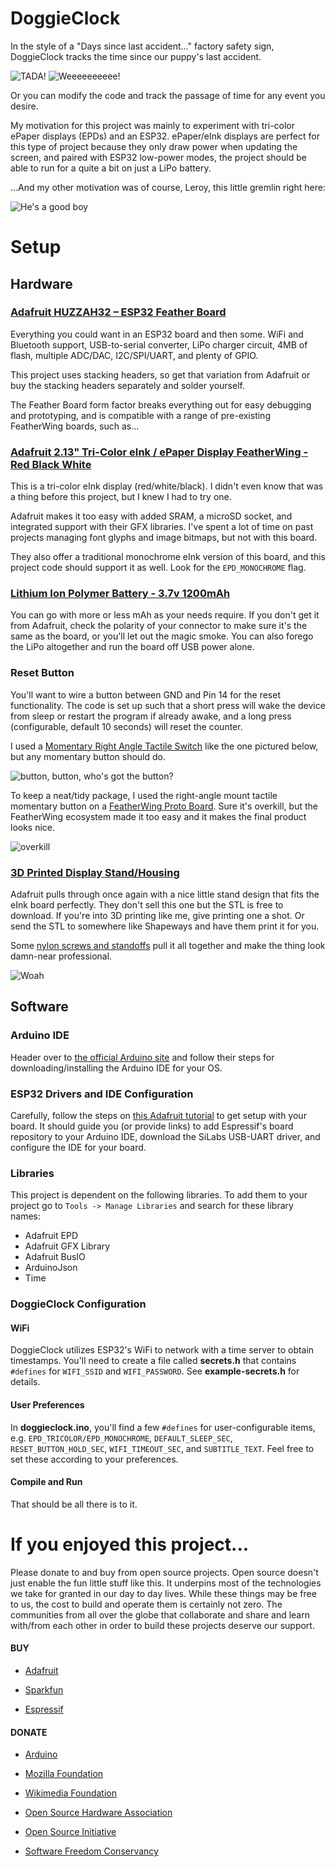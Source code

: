 # DoggieClock
In the style of a "Days since last accident..." factory safety sign, DoggieClock tracks the time since our puppy's last accident.

![TADA!](images/update.gif)
![Weeeeeeeeee!](images/rotate.gif)

Or you can modify the code and track the passage of time for any event you desire.

My motivation for this project was mainly to experiment with tri-color ePaper displays (EPDs) and an ESP32.  ePaper/eInk displays are perfect for this type of project because they only draw power when updating the screen, and paired with ESP32 low-power modes, the project should be able to run for a quite a bit on just a LiPo battery.

...And my other motivation was of course, Leroy, this little gremlin right here:

![He's a good boy](images/leroy.jpg)

# Setup

## Hardware

### [Adafruit HUZZAH32 – ESP32 Feather Board](https://www.adafruit.com/product/3405)
Everything you could want in an ESP32 board and then some.  WiFi and Bluetooth support, USB-to-serial converter, LiPo charger circuit, 4MB of flash, multiple ADC/DAC, I2C/SPI/UART, and plenty of GPIO.

This project uses stacking headers, so get that variation from Adafruit or buy the stacking headers separately and solder yourself.

The Feather Board form factor breaks everything out for easy debugging and prototyping, and is compatible with a range of pre-existing FeatherWing boards, such as...

### [Adafruit 2.13" Tri-Color eInk / ePaper Display FeatherWing - Red Black White](https://www.adafruit.com/product/4128)
This is a tri-color eInk display (red/white/black).  I didn't even know that was a thing before this project, but I knew I had to try one.

Adafruit makes it too easy with added SRAM, a microSD socket, and integrated support with their GFX libraries.  I've spent a lot of time on past projects managing font glyphs and image bitmaps, but not with this board.

They also offer a traditional monochrome eInk version of this board, and this project code should support it as well.  Look for the `EPD_MONOCHROME` flag.

### [Lithium Ion Polymer Battery - 3.7v 1200mAh](https://www.adafruit.com/product/258)
You can go with more or less mAh as your needs require.  If you don't get it from Adafruit, check the polarity of your connector to make sure it's the same as the board, or you'll let out the magic smoke.  You can also forego the LiPo altogether and run the board off USB power alone.

### Reset Button
You'll want to wire a button between GND and Pin 14 for the reset functionality.  The code is set up such that a short press will wake the device from sleep or restart the program if already awake, and a long press (configurable, default 10 seconds) will reset the counter.

I used a [Momentary Right Angle Tactile Switch](https://www.amazon.com/uxcell-Momentary-Tactile-Button-Switch/dp/B008420Z9W/ref=sr_1_4?dchild=1&keywords=tactile+momentary+switch+right+angle&qid=1594523931&sr=8-4) like the one pictured below, but any momentary button should do.

![button, button, who's got the button?](images/button.jpg)

To keep a neat/tidy package, I used the right-angle mount tactile momentary button on a [FeatherWing Proto Board](https://www.adafruit.com/product/2884).  Sure it's overkill, but the FeatherWing ecosystem made it too easy and it makes the final product looks nice.

![overkill](images/buttonboard.jpg)

### [3D Printed Display Stand/Housing](https://learn.adafruit.com/eink-featherwing-display-stand?embeds=allow)
Adafruit pulls through once again with a nice little stand design that fits the eInk board perfectly.  They don't sell this one but the STL is free to download.  If you're into 3D printing like me, give printing one a shot.  Or send the STL to somewhere like Shapeways and have them print it for you.

Some [nylon screws and standoffs](https://www.adafruit.com/product/3299) pull it all together and make the thing look damn-near professional.

![Woah](images/3d_printing_stand-eink-feather.gif)

## Software

### Arduino IDE
Header over to [the official Arduino site](https://www.arduino.cc/en/Main/Software) and follow their steps for downloading/installing the Arduino IDE for your OS.

### ESP32 Drivers and IDE Configuration
Carefully, follow the steps on [this Adafruit tutorial](https://learn.adafruit.com/adafruit-huzzah32-esp32-feather/using-with-arduino-ide) to get setup with your board.  It should guide you (or provide links) to add Espressif's board repository to your Arduino IDE, download the SiLabs USB-UART driver, and configure the IDE for your board.

### Libraries
This project is dependent on the following libraries.  To add them to your project go to `Tools -> Manage Libraries` and search for these library names:

* Adafruit EPD
* Adafruit GFX Library
* Adafruit BusIO
* ArduinoJson
* Time

### DoggieClock Configuration

#### WiFi
DoggieClock utilizes ESP32's WiFi to network with a time server to obtain timestamps.  You'll need to create a file called **secrets.h** that contains `#defines` for `WIFI_SSID` and `WIFI_PASSWORD`.  See **example-secrets.h** for details.

#### User Preferences
In **doggieclock.ino**, you'll find a few `#defines` for user-configurable items, e.g. `EPD_TRICOLOR/EPD_MONOCHROME`, `DEFAULT_SLEEP_SEC`, `RESET_BUTTON_HOLD_SEC`, `WIFI_TIMEOUT_SEC`, and `SUBTITLE_TEXT`.  Feel free to set these according to your preferences.

#### Compile and Run
That should be all there is to it.

# If you enjoyed this project...
Please donate to and buy from open source projects.  Open source doesn't just enable the fun little stuff like this.  It underpins most of the technologies we take for granted in our day to day lives.  While these things may be free to us, the cost to build and operate them is certainly not zero.  The communities from all over the globe that collaborate and share and learn with/from each other in order to build these projects deserve our support.


#### BUY
* [Adafruit](https://www.adafruit.com/)

* [Sparkfun](https://www.sparkfun.com/)

* [Espressif](https://www.espressif.com/)


#### DONATE
* [Arduino](https://www.arduino.cc/en/Main/Donate)

* [Mozilla Foundation](https://foundation.mozilla.org/en/)

* [Wikimedia Foundation](https://wikimediafoundation.org/support/)

* [Open Source Hardware Association](https://www.oshwa.org/)

* [Open Source Initiative](https://opensource.org/)

* [Software Freedom Conservancy](https://sfconservancy.org/)







